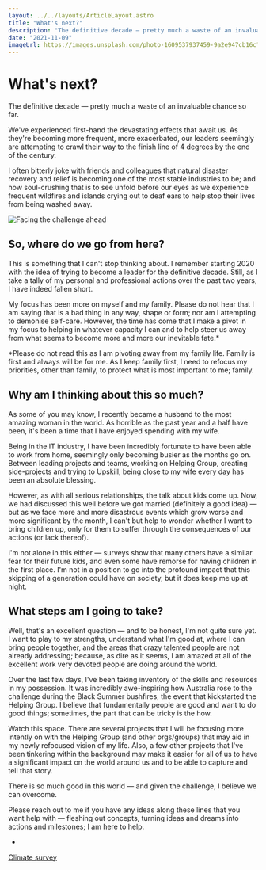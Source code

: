 ```yaml
---
layout: ../../layouts/ArticleLayout.astro
title: "What's next?"
description: "The definitive decade — pretty much a waste of an invaluable chance so far."
date: "2021-11-09"
imageUrl: https://images.unsplash.com/photo-1609537937459-9a2e947cb16c?ixid=MnwxMjA3fDB8MHxwaG90by1wYWdlfHx8fGVufDB8fHx8&ixlib=rb-1.2.1&auto=format&fit=crop&w=735&q=80
---
```


# What's next?

The definitive decade — pretty much a waste of an invaluable chance so far.

We've experienced first-hand the devastating effects that await us. As they're becoming more frequent, more exacerbated, our leaders seemingly are attempting to crawl their way to the finish line of 4 degrees by the end of the century.

I often bitterly joke with friends and colleagues that natural disaster recovery and relief is becoming one of the most stable industries to be; and how soul-crushing that is to see unfold before our eyes as we experience frequent wildfires and islands crying out to deaf ears to help stop their lives from being washed away.

![Facing the challenge ahead](https://images.unsplash.com/photo-1491555103944-7c647fd857e6?ixlib=rb-1.2.1&ixid=MnwxMjA3fDB8MHxwaG90by1wYWdlfHx8fGVufDB8fHx8&auto=format&fit=crop&w=2070&q=80)

## So, where do we go from here?

This is something that I can't stop thinking about. I remember starting 2020 with the idea of trying to become a leader for the definitive decade. Still, as I take a tally of my personal and professional actions over the past two years, I have indeed fallen short.

My focus has been more on myself and my family. Please do not hear that I am saying that is a bad thing in any way, shape or form; nor am I attempting to demonise self-care. However, the time has come that I make a pivot in my focus to helping in whatever capacity I can and to help steer us away from what seems to become more and more our inevitable fate.\*

\*Please do not read this as I am pivoting away from my family life. Family is first and always will be for me. As I keep family first, I need to refocus my priorities, other than family, to protect what is most important to me; family.

## Why am I thinking about this so much?

As some of you may know, I recently became a husband to the most amazing woman in the world. As horrible as the past year and a half have been, it's been a time that I have enjoyed spending with my wife.

Being in the IT industry, I have been incredibly fortunate to have been able to work from home, seemingly only becoming busier as the months go on. Between leading projects and teams, working on Helping Group, creating side-projects and trying to Upskill, being close to my wife every day has been an absolute blessing.

However, as with all serious relationships, the talk about kids come up. Now, we had discussed this well before we got married (definitely a good idea) — but as we face more and more disastrous events which grow worse and more significant by the month, I can't but help to wonder whether I want to bring children up, only for them to suffer through the consequences of our actions (or lack thereof).

I'm not alone in this either — surveys show that many others have a similar fear for their future kids, and even some have remorse for having children in the first place. I'm not in a position to go into the profound impact that this skipping of a generation could have on society, but it does keep me up at night.

## What steps am I going to take?

Well, that's an excellent question — and to be honest, I'm not quite sure yet. I want to play to my strengths, understand what I'm good at, where I can bring people together, and the areas that crazy talented people are not already addressing; because, as dire as it seems, I am amazed at all of the excellent work very devoted people are doing around the world.

Over the last few days, I've been taking inventory of the skills and resources in my possession. It was incredibly awe-inspiring how Australia rose to the challenge during the Black Summer bushfires, the event that kickstarted the Helping Group. I believe that fundamentally people are good and want to do good things; sometimes, the part that can be tricky is the how.

Watch this space. There are several projects that I will be focusing more intently on with the Helping Group (and other orgs/groups) that may aid in my newly refocused vision of my life. Also, a few other projects that I've been tinkering within the background may make it easier for all of us to have a significant impact on the world around us and to be able to capture and tell that story.

There is so much good in this world — and given the challenge, I believe we can overcome.

Please reach out to me if you have any ideas along these lines that you want help with — fleshing out concepts, turning ideas and dreams into actions and milestones; I am here to help.

-

[Climate survey](https://link.springer.com/article/10.1007/s10584-020-02923-y)
